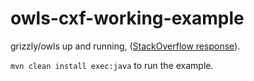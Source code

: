 owls-cxf-working-example
========================

grizzly/owls up and running, ([StackOverflow response](http://stackoverflow.com/questions/23848800/why-the-processexecutionengine-always-sends-null-inputs-parameters-to-the-web-se/23860491#23860491)).

`mvn clean install exec:java` to run the example.
